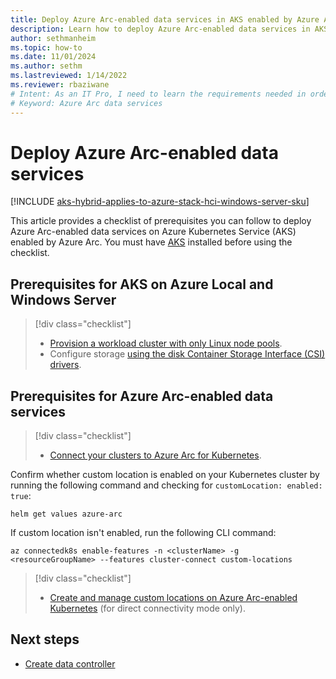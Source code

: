 ```yaml
---
title: Deploy Azure Arc-enabled data services in AKS enabled by Azure Arc
description: Learn how to deploy Azure Arc-enabled data services in AKS enabled by Azure Arc.
author: sethmanheim
ms.topic: how-to
ms.date: 11/01/2024
ms.author: sethm 
ms.lastreviewed: 1/14/2022
ms.reviewer: rbaziwane
# Intent: As an IT Pro, I need to learn the requirements needed in order to deploy Azure Arc data.
# Keyword: Azure Arc data services
---
```


# Deploy Azure Arc-enabled data services

[!INCLUDE [aks-hybrid-applies-to-azure-stack-hci-windows-server-sku](includes/aks-hci-applies-to-skus/aks-hybrid-applies-to-azure-stack-hci-windows-server-sku.md)]

This article provides a checklist of prerequisites you can follow to deploy Azure Arc-enabled data services on Azure Kubernetes Service (AKS) enabled by Azure Arc. You must have [AKS](kubernetes-walkthrough-powershell.md) installed before using the checklist.

## Prerequisites for AKS on Azure Local and Windows Server

> [!div class="checklist"]
> * [Provision a workload cluster with only Linux node pools](use-node-pools.md).
> * Configure storage [using the disk Container Storage Interface (CSI) drivers](container-storage-interface-disks.md#create-custom-storage-class-for-disks).

## Prerequisites for Azure Arc-enabled data services

> [!div class="checklist"]
> * [Connect your clusters to Azure Arc for Kubernetes](connect-to-arc.md).

Confirm whether custom location is enabled on your Kubernetes cluster by running the following command and checking for `customLocation: enabled: true`:

```console
helm get values azure-arc
```

If custom location isn't enabled, run the following CLI command:

```azurecli
az connectedk8s enable-features -n <clusterName> -g <resourceGroupName> --features cluster-connect custom-locations
```

> [!div class="checklist"]
> * [Create and manage custom locations on Azure Arc-enabled Kubernetes](/azure/azure-arc/kubernetes/custom-locations) (for direct connectivity mode only).

## Next steps

* [Create data controller](/azure/azure-arc/data/create-data-controller)
